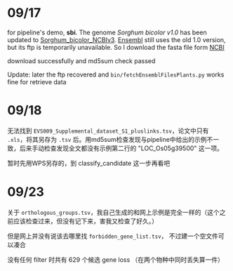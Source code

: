 # 09/17

for pipeline's demo, **sbi**. The genome _Sorghum bicolor v1.0_ has been updated to [Sorghum_bicolor_NCBIv3](https://www.ncbi.nlm.nih.gov/assembly/GCF_000003195.1/). [Ensembl](http://archive.plants.ensembl.org/Sorghum_bicolor/Info/Index) still uses the old 1.0 version, but its ftp is temporarily unavailable. So I download the fasta file form [NCBI](ftp://ftp.ncbi.nlm.nih.gov/genomes/genbank/plant/Sorghum_bicolor/all_assembly_versions/GCA_000003195.1_Sorbi1)

download successfully and md5sum check passed

Update: later the ftp recovered and `bin/fetchEnsemblFilesPlants.py` works fine for retrieve data



# 09/18

无法找到 `EVS009_Supplemental_dataset_S1_pluslinks.tsv`，论文中只有 `.xls`，将其另存为 `.tsv` 后。用md5sum检查发现与pipeline中给出的示例不一致，后来手动检查发现全文都没有示例第二行的 "LOC_Os05g39500" 这一项。

暂时先用WPS另存的，到 classify_candidate 这一步再看吧



# 09/23

关于 `orthologous_groups.tsv`，我自己生成的和网上示例是完全一样的（这个之前应该检查过来，但没有记下来，害我又检查了好久。）

但是网上并没有说该去哪里找 `forbidden_gene_list.tsv`， 不过建一个空文件可以凑合

没有任何 filter 时共有 629 个候选 gene loss （在两个物种中同时丢失算一件）
